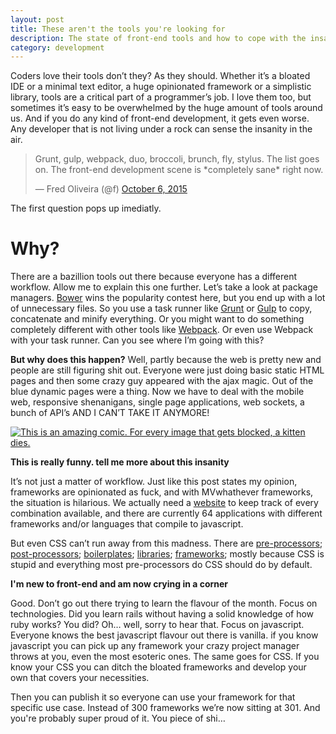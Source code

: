 ```yaml
---
layout: post
title: These aren't the tools you're looking for
description: The state of front-end tools and how to cope with the insanity
category: development
---
```


Coders love their tools don’t they? As they should. Whether it’s a bloated IDE or a minimal text editor, a huge opinionated framework or a simplistic library, tools are a critical part of a programmer’s job. I love them too, but sometimes it’s easy to be overwhelmed by the huge amount of tools around us. And if you do any kind of front-end development, it gets even worse. Any developer that is not living under a rock can sense the insanity in the air.


<blockquote class="twitter-tweet tw-align-center" lang="en"><p lang="en" dir="ltr">Grunt, gulp, webpack, duo, broccoli, brunch, fly, stylus. The list goes on.&#10;&#10;The front-end development scene is *completely sane* right now.</p>&mdash; Fred Oliveira (@f) <a href="https://twitter.com/f/status/651330004412944384">October 6, 2015</a></blockquote>
<script async src="//platform.twitter.com/widgets.js" charset="utf-8"></script>


The first question pops up imediatly.

# Why?

There are a bazillion tools out there because everyone has a different workflow. Allow me to explain this one further. Let’s take a look at package managers. [Bower](http://bower.io/) wins the popularity contest here, but you end up with a lot of unnecessary files. So you use a task runner like [Grunt](http://gruntjs.com/) or [Gulp](http://gulpjs.com/) to copy, concatenate and minify everything. Or you might want to do something completely different with other tools like [Webpack](https://webpack.github.io/). Or even use Webpack with your task runner. Can you see where I’m going with this?

**But why does this happen?** Well, partly because the web is pretty new and people are still figuring shit out. Everyone were just doing basic static HTML pages and then some crazy guy appeared with the ajax magic. Out of the blue dynamic pages were a thing. Now we have to deal with the mobile web, responsive shenanigans, single page applications, web sockets, a bunch of API’s AND I CAN’T TAKE IT ANYMORE!

[![This is an amazing comic. For every image that gets blocked, a kitten dies.](http://www.commitstrip.com/wp-content/uploads/2013/10/Strips-A-chacun-son-framework-600-finalenglish.jpg)](http://www.commitstrip.com/en/2013/10/23/et-si-on-venait-de-trouver-le-meilleur-framework-js-ever/)

**This is really funny. tell me more about this insanity**

It’s not just a matter of workflow. Just like this post states my opinion, frameworks are opinionated as fuck, and with MVwhathever frameworks, the situation is hilarious. We actually need a [website](http://todomvc.com/) to keep track of every combination available, and there are currently 64 applications with different frameworks and/or languages that compile to javascript.

But even CSS can’t run away from this madness. There are [pre-processors](http://sass-lang.com/); [post-processors](https://github.com/postcss/postcss); [boilerplates](https://html5boilerplate.com/); [libraries](http://bourbon.io/); [frameworks](http://getbootstrap.com/); mostly because CSS is stupid and everything most pre-processors do CSS should do by default.


**I'm new to front-end and am now crying in a corner**

Good. Don’t go out there trying to learn the flavour of the month. Focus on technologies. Did you learn rails without having a solid knowledge of how ruby works? You did? Oh… well, sorry to hear that. Focus on javascript. Everyone knows the best javascript flavour out there is vanilla. if you know javascript you can pick up any framework your crazy project manager throws at you, even the most esoteric ones. The same goes for CSS. If you know your CSS you can ditch the bloated frameworks and develop your own that covers your necessities.

Then you can publish it so everyone can use your framework for that specific use case. Instead of 300 frameworks we’re now sitting at 301. And you're probably super proud of it. You piece of shi&hellip;

